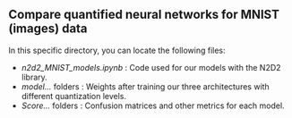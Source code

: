 ## Compare quantified neural networks for MNIST (images) data


In this specific directory, you can locate the following files:
* *n2d2_MNIST_models.ipynb* : Code used for our models with the N2D2 library.
* *model...* folders : Weights after training our three architectures with different quantization levels.
* *Score...* folders : Confusion matrices and other metrics for each model.
